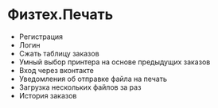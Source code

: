 # Физтех.Печать

* Регистрация
* Логин
* Сжать таблицу заказов
* Умный выбор принтера на основе предыдущих заказов
* Вход через вконтакте
* Уведомления об отправке файла на печать
* Загрузка нескольких файлов за раз
* История заказов